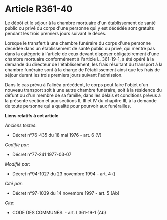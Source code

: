 # Article R361-40

Le dépôt et le séjour à la chambre mortuaire d'un établissement de santé public ou privé du corps d'une personne qui y est
décédée sont gratuits pendant les trois premiers jours suivant le décès.

Lorsque le transfert à une chambre funéraire du corps d'une personne décédée dans un établissement de santé public ou privé,
qui n'entre pas dans la catégorie à l'article de ceux devant disposer obligatoirement d'une chambre mortuaire conformément à
l'article L. 361-19-1, a été opéré à la demande du directeur de l'établissement, les frais résultant du transport à la
chambre funéraire sont à la charge de l'établissement ainsi que les frais de séjour durant les trois premiers jours suivant
l'admission.

Dans le cas prévu à l'alinéa précédent, le corps peut faire l'objet d'un nouveau transport soit à une autre chambre
funéraire, soit à la résidence du défunt ou d'un membre de sa famille, dans les délais et conditions prévus à la présente
section et aux sections II, III et IV du chapitre III, à la demande de toute personne qui a qualité pour pourvoir aux
funérailles.

**Liens relatifs à cet article**

_Anciens textes_:

  - Décret n°76-435 du 18 mai 1976 - art. 6 (V)

_Codifié par_:

  - Décret n°77-241 1977-03-07

_Modifié par_:

  - Décret n°94-1027 du 23 novembre 1994 - art. 4 ()

_Cité par_:

  - Décret n°97-1039 du 14 novembre 1997 - art. 5 (Ab)

_Cite_:

  - CODE DES COMMUNES. - art. L361-19-1 (Ab)
